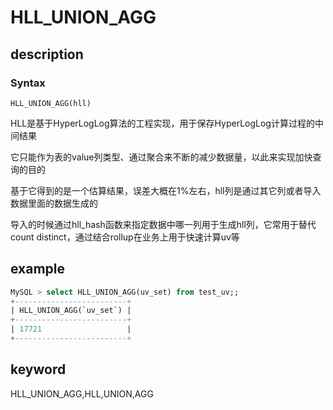 # HLL_UNION_AGG

## description

### Syntax

`HLL_UNION_AGG(hll)`

HLL是基于HyperLogLog算法的工程实现，用于保存HyperLogLog计算过程的中间结果

它只能作为表的value列类型、通过聚合来不断的减少数据量，以此来实现加快查询的目的

基于它得到的是一个估算结果，误差大概在1%左右，hll列是通过其它列或者导入数据里面的数据生成的

导入的时候通过hll_hash函数来指定数据中哪一列用于生成hll列，它常用于替代count distinct，通过结合rollup在业务上用于快速计算uv等

## example

```SQL
MySQL > select HLL_UNION_AGG(uv_set) from test_uv;;
+-------------------------+
| HLL_UNION_AGG(`uv_set`) |
+-------------------------+
| 17721                   |
+-------------------------+
```

## keyword

HLL_UNION_AGG,HLL,UNION,AGG

